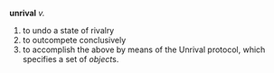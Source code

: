 **unrival**
*v.*

1. to undo a state of rivalry
1. to outcompete conclusively
1. to accomplish the above by means of the Unrival protocol, which specifies a set of *object*s.

